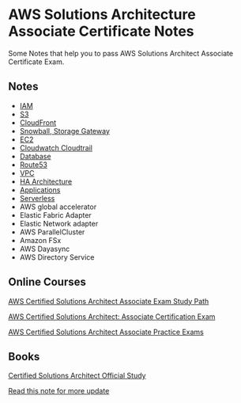 # AWS Solutions Architecture Associate Certificate Notes
Some Notes that help you to pass AWS Solutions Architect Associate Certificate Exam.

## Notes

- [IAM](IAM.md)
- [S3](S3.md)
- [CloudFront](CloudFront.md)
- [Snowball, Storage Gateway](Snowball-Storage-Gateway.md)
- [EC2](EC2.md)
- [Cloudwatch Cloudtrail](Cloudwatch-Cloudtrail.md)
- [Database](Database.md)
- [Route53](Route53.md)
- [VPC](VPC.md)
- [HA Architecture](HA-Architecture.md)
- [Applications](Applications.md)
- [Serverless](Serverless.md)
- AWS global accelerator
- Elastic Fabric Adapter
- Elastic Network adapter
- AWS ParallelCluster
- Amazon FSx
- AWS Dayasync
- AWS Directory Service

## Online Courses

[AWS Certified Solutions Architect Associate Exam Study Path](https://tutorialsdojo.com/aws-certified-solutions-architect-associate)

[AWS Certified Solutions Architect: Associate Certification Exam](https://www.udemy.com/course/aws-certified-solutions-architect-associate/)

[AWS Certified Solutions Architect Associate Practice Exams](https://www.udemy.com/course/aws-certified-solutions-architect-associate-amazon-practice-exams-saa-c02/)

## Books

[Certified Solutions Architect Official Study](https://www.amazon.com/Certified-Solutions-Architect-Official-Study/dp/1119138558/)

[Read this note for more update](https://www.notion.so/minhnt/AWS-Solutions-Architect-Associate-Certificate-Notes-16cb82562c3b4fd6b86da3d0e0ce3984)
